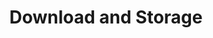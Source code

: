 ---
layout: default
title: Download and Storage
has_children: false
parent: Pipeline Documentation/Data Narrative
has_toc: false
nav_order: 3
---
